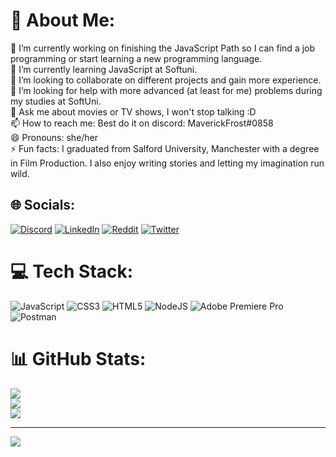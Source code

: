 # 💫 About Me:
🔭 I’m currently working on finishing the JavaScript Path so I can find a job programming or start learning a new programming language.<br>🌱 I’m currently learning JavaScript at Softuni.<br>👯 I’m looking to collaborate on different projects and gain more experience.<br>🤔 I’m looking for help with more advanced (at least for me) problems during my studies at SoftUni.<br>💬 Ask me about movies or TV shows, I won't stop talking :D<br>📫 How to reach me: Best do it on discord: MaverickFrost#0858<br>😄 Pronouns: she/her<br>⚡ Fun facts: I graduated from Salford University, Manchester with a degree in Film Production. I also enjoy writing stories and letting my imagination run wild.


## 🌐 Socials:
[![Discord](https://img.shields.io/badge/Discord-%237289DA.svg?logo=discord&logoColor=white)](htttps://discord.gg/MaverickFrost#0858) [![LinkedIn](https://img.shields.io/badge/LinkedIn-%230077B5.svg?logo=linkedin&logoColor=white)](https://linkedin.com/in/teddynikolova/) [![Reddit](https://img.shields.io/badge/Reddit-%23FF4500.svg?logo=Reddit&logoColor=white)](https://reddit.com/user/Frost9881) [![Twitter](https://img.shields.io/badge/Twitter-%231DA1F2.svg?logo=Twitter&logoColor=white)](https://twitter.com/teddyfrost98) 

# 💻 Tech Stack:
![JavaScript](https://img.shields.io/badge/javascript-%23323330.svg?style=for-the-badge&logo=javascript&logoColor=%23F7DF1E) ![CSS3](https://img.shields.io/badge/css3-%231572B6.svg?style=for-the-badge&logo=css3&logoColor=white) ![HTML5](https://img.shields.io/badge/html5-%23E34F26.svg?style=for-the-badge&logo=html5&logoColor=white) ![NodeJS](https://img.shields.io/badge/node.js-6DA55F?style=for-the-badge&logo=node.js&logoColor=white) ![Adobe Premiere Pro](https://img.shields.io/badge/Adobe%20Premiere%20Pro-9999FF.svg?style=for-the-badge&logo=Adobe%20Premiere%20Pro&logoColor=white) ![Postman](https://img.shields.io/badge/Postman-FF6C37?style=for-the-badge&logo=postman&logoColor=white)
# 📊 GitHub Stats:
![](https://github-readme-stats.vercel.app/api?username=Frost9881&theme=dark&hide_border=false&include_all_commits=false&count_private=false)<br/>
![](https://github-readme-streak-stats.herokuapp.com/?user=Frost9881&theme=dark&hide_border=false)<br/>
![](https://github-readme-stats.vercel.app/api/top-langs/?username=Frost9881&theme=dark&hide_border=false&include_all_commits=false&count_private=false&layout=compact)

---
[![](https://visitcount.itsvg.in/api?id=Frost9881&icon=0&color=0)](https://visitcount.itsvg.in)

<!-- Proudly created with GPRM ( https://gprm.itsvg.in ) -->
